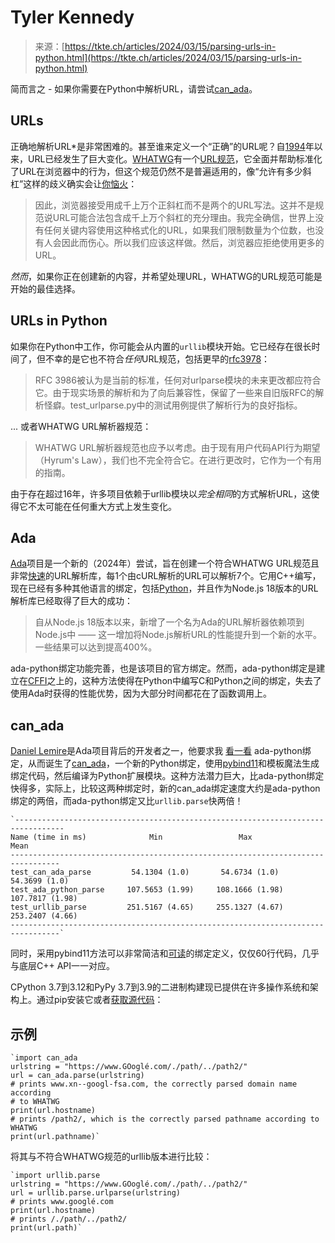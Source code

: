 <!--yml

category: 未分类

date: 2024-05-27 15:00:28

-->

# Tyler Kennedy

> 来源：[https://tkte.ch/articles/2024/03/15/parsing-urls-in-python.html](https://tkte.ch/articles/2024/03/15/parsing-urls-in-python.html)

简而言之 - 如果你需要在Python中解析URL，请尝试[can_ada](https://github.com/tktech/can_ada)。

## URLs

正确地解析URL*是非常困难的。甚至谁来定义一个“正确”的URL呢？自[1994](https://tools.ietf.org/html/rfc1738)年以来，URL已经发生了巨大变化。[WHATWG](https://whatwg.org/)有一个[URL规范](https://url.spec.whatwg.org/)，它全面并帮助标准化了URL在浏览器中的行为，但这个规范仍然不是普遍适用的，像“允许有多少斜杠”这样的歧义确实会让[你恼火](https://daniel.haxx.se/blog/2017/01/30/one-url-standard-please)：

> 因此，浏览器接受用成千上万个正斜杠而不是两个的URL写法。这并不是规范说URL可能合法包含成千上万个斜杠的充分理由。我完全确信，世界上没有任何关键内容使用这种格式化的URL，如果我们限制数量为个位数，也没有人会因此而伤心。所以我们应该这样做。然后，浏览器应拒绝使用更多的URL。

*然而*，如果你正在创建新的内容，并希望处理URL，WHATWG的URL规范可能是开始的最佳选择。

## URLs in Python

如果你在Python中工作，你可能会从内置的`urllib`模块开始。它已经存在很长时间了，但不幸的是它也不符合*任何*URL规范，包括更早的[rfc3978](https://tools.ietf.org/html/rfc3986)：

> RFC 3986被认为是当前的标准，任何对urlparse模块的未来更改都应符合它。由于现实场景的解析和为了向后兼容性，保留了一些来自旧版RFC的解析怪癖。test_urlparse.py中的测试用例提供了解析行为的良好指标。

... 或者WHATWG URL解析器规范：

> WHATWG URL解析器规范也应予以考虑。由于现有用户代码API行为期望（Hyrum's Law），我们也不完全符合它。在进行更改时，它作为一个有用的指南。

由于存在超过16年，许多项目依赖于urllib模块以*完全相同*的方式解析URL，这使得它不太可能在任何重大方式上发生变化。

## Ada

[Ada](https://github.com/ada-url/ada)项目是一个新的（2024年）尝试，旨在创建一个符合WHATWG URL规范且非常[快速](https://github.com/ada-url/ada?tab=readme-ov-file#ada-is-fast)的URL解析库，每1个由cURL解析的URL可以解析7个。它用C++编写，现在已经有多种其他语言的绑定，包括[Python](https://github.com/ada-url/ada-python)，并且作为Node.js 18版本的URL解析库已经取得了巨大的成功：

> 自从Node.js 18版本以来，新增了一个名为Ada的URL解析器依赖项到Node.js中 —— 这一增加将Node.js解析URL的性能提升到一个新的水平。一些结果可以达到提高400%。

ada-python绑定功能完善，也是该项目的官方绑定。然而，ada-python绑定是建立在[CFFI](https://cffi.readthedocs.io/en/latest/)之上的，这种方法使得在Python中编写C和Python之间的绑定，失去了使用Ada时获得的性能优势，因为大部分时间都花在了函数调用上。

## can_ada

[Daniel Lemire](https://lemire.me)是Ada项目背后的开发者之一，他要求我 [看一看](https://github.com/ada-url/ada-python/pull/1#issuecomment-1550405501) ada-python绑定，从而诞生了[can_ada](https://github.com/tktech/can_ada)，一个新的Python绑定，使用[pybind11](https://pybind11.readthedocs.io/en/stable/)和模板魔法生成绑定代码，然后编译为Python扩展模块。这种方法潜力巨大，比ada-python绑定快得多，实际上，比较这两种绑定时，新的can_ada绑定速度大约是ada-python绑定的两倍，而ada-python绑定又比`urllib.parse`快两倍！

```
`---------------------------------------------------------------------------------
Name (time in ms)              Min                 Max                Mean 
---------------------------------------------------------------------------------
test_can_ada_parse         54.1304 (1.0)       54.6734 (1.0)       54.3699 (1.0) 
test_ada_python_parse     107.5653 (1.99)     108.1666 (1.98)     107.7817 (1.98)
test_urllib_parse         251.5167 (4.65)     255.1327 (4.67)     253.2407 (4.66)
---------------------------------------------------------------------------------` 
```

同时，采用pybind11方法可以非常简洁和[可读](https://github.com/TkTech/can_ada/blob/main/src/binding.cpp)的绑定定义，仅仅60行代码，几乎与底层C++ API一一对应。

CPython 3.7到3.12和PyPy 3.7到3.9的二进制构建现已提供在许多操作系统和架构上。通过pip安装它或者[获取源代码](https://github.com/tktech/can_ada)：

## 示例

```
`import can_ada
urlstring = "https://www.GOoglé.com/./path/../path2/"
url = can_ada.parse(urlstring)
# prints www.xn--googl-fsa.com, the correctly parsed domain name according
# to WHATWG
print(url.hostname)
# prints /path2/, which is the correctly parsed pathname according to WHATWG
print(url.pathname)` 
```

将其与不符合WHATWG规范的urllib版本进行比较：

```
`import urllib.parse
urlstring = "https://www.GOoglé.com/./path/../path2/"
url = urllib.parse.urlparse(urlstring)
# prints www.googlé.com
print(url.hostname)
# prints /./path/../path2/
print(url.path)` 
```
